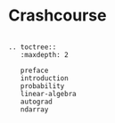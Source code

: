 # Crashcourse

```eval_rst

.. toctree::
   :maxdepth: 2

   preface
   introduction
   probability
   linear-algebra
   autograd
   ndarray

```
